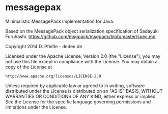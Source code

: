 
messagepax
==========

Minimalistic MessagePack implementation for Java.

Based on the MessagePack object serialization specification of Sadayuki Furuhashi.
https://github.com/msgpack/msgpack/blob/master/spec.md









Copyright 2014 D. Pfeifle - dedee.de

Licensed under the Apache License, Version 2.0 (the "License");
you may not use this file except in compliance with the License.
You may obtain a copy of the License at

    http://www.apache.org/licenses/LICENSE-2.0

Unless required by applicable law or agreed to in writing, software
distributed under the License is distributed on an "AS IS" BASIS,
WITHOUT WARRANTIES OR CONDITIONS OF ANY KIND, either express or implied.
See the License for the specific language governing permissions and
limitations under the License.

